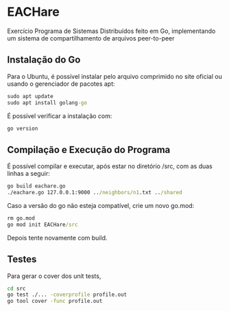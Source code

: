 # EACHare
Exercício Programa de Sistemas Distribuídos feito em Go, implementando um sistema de compartilhamento de arquivos peer-to-peer

## Instalação do Go
Para o Ubuntu, é possível instalar pelo arquivo comprimido no site oficial ou usando o gerenciador de pacotes apt:
```cmd
sudo apt update
sudo apt install golang-go
```
É possível verificar a instalação com:
```cmd
go version
```

## Compilação e Execução do Programa
É possível compilar e executar, após estar no diretório /src, com as duas linhas a seguir:
```cmd
go build eachare.go
./eachare.go 127.0.0.1:9000 ../neighbors/n1.txt ../shared
```
Caso a versão do go não esteja compatível, crie um novo go.mod:
```cmd
rm go.mod
go mod init EACHare/src
```
Depois tente novamente com build.

## Testes
Para gerar o cover dos unit tests,

```cmd
cd src
go test ./... -coverprofile profile.out
go tool cover -func profile.out
```
